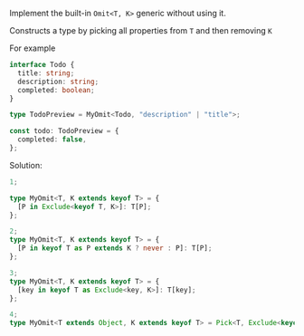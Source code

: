 Implement the built-in `Omit<T, K>` generic without using it.

Constructs a type by picking all properties from `T` and then removing `K`

For example

```ts
interface Todo {
  title: string;
  description: string;
  completed: boolean;
}

type TodoPreview = MyOmit<Todo, "description" | "title">;

const todo: TodoPreview = {
  completed: false,
};
```

Solution:

```ts
1;

type MyOmit<T, K extends keyof T> = {
  [P in Exclude<keyof T, K>]: T[P];
};

2;
type MyOmit<T, K extends keyof T> = {
  [P in keyof T as P extends K ? never : P]: T[P];
};

3;
type MyOmit<T, K extends keyof T> = {
  [key in keyof T as Exclude<key, K>]: T[key];
};

4;
type MyOmit<T extends Object, K extends keyof T> = Pick<T, Exclude<keyof T, K>>;
```
